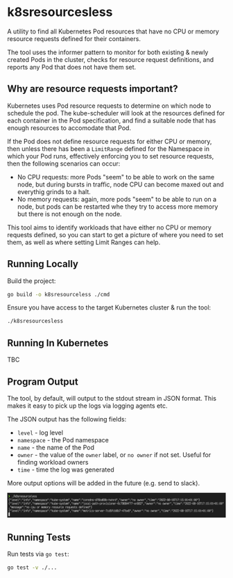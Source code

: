 # k8sresourcesless

A utility to find all Kubernetes Pod resources that have no CPU or memory resource requests defined for their containers.

The tool uses the informer pattern to monitor for both existing & newly created Pods in the cluster, checks for resource request definitions, and reports any Pod that does not have them set.

## Why are resource requests important?

Kubernetes uses Pod resource requests to determine on which node to schedule the pod. The kube-scheduler will look at the resources defined for each container in the Pod specification, and find a suitable node that has enough resources to accomodate that Pod.

If the Pod does not define resource requests for either CPU or memory, then unless there has been a `LimitRange` defined for the Namespace in which your Pod runs, effectively enforcing you to set resource requests, then the following scenarios can occur:

- No CPU requests: more Pods "seem" to be able to work on the same node, but during bursts in traffic, node CPU can become maxed out and everythig grinds to a halt.
- No memory requests: again, more pods "seem" to be able to run on a node, but pods can be restarted whe they try to access more memory but there is not enough on the node.

This tool aims to identify workloads that have either no CPU or memory requests defined, so you can start to get a picture of where you need to set them, as well as where setting Limit Ranges can help.

## Running Locally

Build the project:

```bash
go build -o k8sresourceless ./cmd
```

Ensure you have access to the target Kubernetes cluster & run the tool:

```bash
./k8sresourcesless
```

## Running In Kubernetes

TBC

## Program Output

The tool, by default, will output to the stdout stream in JSON format. This makes it easy to pick up the logs via logging agents etc.

The JSON output has the following fields:

- `level` - log level
- `namespace` - the Pod namespace
- `name` - the name of the Pod
- `owner` - the value of the `owner` label, or `no owner` if not set. Useful for finding workload owners
- `time` - time the log was generated

More output options will be added in the future (e.g. send to slack).

![Screenshot](./screenshots/k8sresourceless-run.png)

## Running Tests

Run tests via `go test`:

```bash
go test -v ./...
```
